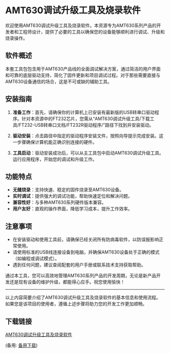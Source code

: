 # AMT630调试升级工具及烧录软件

欢迎使用AMT630调试升级工具及烧录软件。本资源专为AMT630系列产品的开发者和工程师设计，提供了必要的工具以确保您的设备能够顺利进行调试、升级和烧录操作。

## 软件概述

本套工具包包含用于AMT630产品线的全面调试解决方案，通过简洁的用户界面和可靠的底层驱动支持，简化了固件更新和项目调试过程。对于那些需要直接与AMT630设备通信的场合，这是不可或缺的辅助工具。

## 安装指南

1. **准备工作**：首先，请确保你的计算机上已安装有最新版的USB转串口驱动程序。针对本资源中的FT232芯片，您需从“AMT630调试升级工具/下载工具/FT232-USB转串口文档/FT232R驱动程序/”路径下找到并安装驱动。

2. **驱动安装**：点击路径中指定的驱动程序安装文件，按照向导提示完成安装。这一步骤确保计算机能正确识别连接的硬件。

3. **工具启动**：驱动安装成功后，可以从主工具包中启动AMT630调试升级工具。运行应用程序，开始您的调试和升级工作。

## 功能特点

- **无缝烧录**：支持快速、稳定的固件烧录至AMT630设备。
- **实时调试**：提供强大的调试功能，帮助快速定位和解决问题。
- **兼容性好**：与多种AMT630系列硬件版本兼容。
- **用户友好**：直观的操作界面，降低学习成本，提升工作效率。

## 注意事项

- 在安装驱动和使用工具前，请确保已经关闭所有防病毒软件，以防误报影响正常使用。
- 请使用标准的USB线连接设备到电脑，并确保AMT630设备处于正确的模式（如编程或调试模式）。
- 遇到任何问题，建议查阅配套的用户手册或联系技术支持获取帮助。

通过本工具，您可以高效地管理AMT630系列产品的开发周期，无论是新产品开发还是现有设备的维护升级，都能得心应手。祝您使用愉快！

---

以上内容简要介绍了AMT630调试升级工具及烧录软件的基本信息和使用流程。如果您是该项目的使用者，遵循上述步骤将助力您的开发工作更加顺畅。

## 下载链接
[AMT630调试升级工具及烧录软件](https://pan.quark.cn/s/4f3994377f48) 

(备用: [备用下载](https://pan.baidu.com/s/1UWWsySnDkW5bZqdOmhH9JA?pwd=1234))
